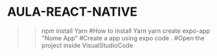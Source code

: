 # AULA-REACT-NATIVE

>> npm install Yarn #How to install Yarn
>> yarn create expo-app "Nome App" #Create a app using expo
>> code . #Open the project inside VisualStudioCode
